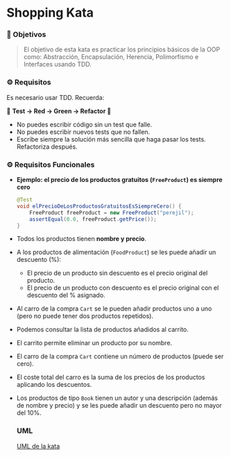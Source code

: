 # Shopping Kata

### 🎥 Objetivos

> El objetivo de esta kata es practicar los principios básicos de la OOP como: Abstracción, Encapsulación, Herencia, Polimorfismo e Interfaces usando TDD.

### ⚙️ Requisitos

Es necesario usar TDD. Recuerda:

🚧 **Test → Red → Green → Refactor 🔁**

- No puedes escribir código sin un test que falle.
- No puedes escribir nuevos tests que no fallen.
- Escribe siempre la solución más sencilla que haga pasar los tests. Refactoriza después.

### ⚙️ Requisitos Funcionales

- **Ejemplo: el precio de los productos gratuitos (`FreeProduct`) es siempre cero**
  
  ```java
  @Test
  void elPrecioDeLosProductosGratuitosEsSiempreCero() {
      FreeProduct freeProduct = new FreeProduct("perejil");
      assertEqual(0.0, freeProduct.getPrice());
  }
- Todos los productos tienen **nombre y precio**.
- A los productos de alimentación (`FoodProduct`) se les puede añadir un descuento (%):
  - El precio de un producto sin descuento es el precio original del producto.
  - El precio de un producto con descuento es el precio original con el descuento del % asignado.
- Al carro de la compra `Cart` se le pueden añadir productos uno a uno (pero no puede tener dos productos repetidos).
- Podemos consultar la lista de productos añadidos al carrito.
- El carrito permite eliminar un producto por su nombre.
- El carro de la compra `Cart` contiene un número de productos (puede ser cero).
- El coste total del carro es la suma de los precios de los productos aplicando los descuentos.
- Los productos de tipo `Book` tienen un autor y una descripción (además de nombre y precio) y se les puede añadir un descuento pero no mayor del 10%.
  
  ### UML
  [UML de la kata](src/main/java/org/yuli/img/uml-shopping-kata.png)
